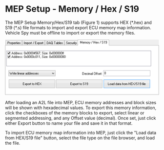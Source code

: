 # MEP Setup - Memory / Hex / S19

The MEP Setup Memory/Hex/S19 tab (Figure 1) supports HEX (\*.hex) and S19 (\*.s) file formats to import and export ECU memory map information. Vehicle Spy must be offline to import or export the memory files.

![Figure 1: The MEP Setup Memory/Hex/S19 tab.](../../../../.gitbook/assets/spyMEPSetupMemoryHexS19.gif)

After loading an A2L file into MEP, ECU memory addresses and block sizes will be shown with hexadecimal values. To export this memory information, click the checkboxes of the memory blocks to export, select linear or segmented addressing, and any Offset value (decimal). Once set, just click either Export button to name your file and save it in that format.

To import ECU memory map information into MEP, just click the "Load data from HEX/S19 file" button, select the file type on the file browser, and load the file.
